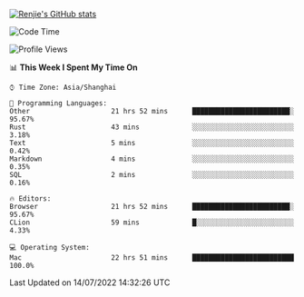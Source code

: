 [![Renjie's GitHub stats](https://github-readme-stats.vercel.app/api?username=liurenjie1024&show_icons=true&theme=chartreuse-dark)](https://github.com/anuraghazra/github-readme-stats)

<!--START_SECTION:waka-->
![Code Time](http://img.shields.io/badge/Code%20Time-76%20hrs-blue)

![Profile Views](http://img.shields.io/badge/Profile%20Views-54-blue)

📊 **This Week I Spent My Time On** 

```text
⌚︎ Time Zone: Asia/Shanghai

💬 Programming Languages: 
Other                    21 hrs 52 mins      ████████████████████████░   95.67% 
Rust                     43 mins             ░░░░░░░░░░░░░░░░░░░░░░░░░   3.18% 
Text                     5 mins              ░░░░░░░░░░░░░░░░░░░░░░░░░   0.42% 
Markdown                 4 mins              ░░░░░░░░░░░░░░░░░░░░░░░░░   0.35% 
SQL                      2 mins              ░░░░░░░░░░░░░░░░░░░░░░░░░   0.16%

🔥 Editors: 
Browser                  21 hrs 52 mins      ████████████████████████░   95.67% 
CLion                    59 mins             █░░░░░░░░░░░░░░░░░░░░░░░░   4.33%

💻 Operating System: 
Mac                      22 hrs 51 mins      █████████████████████████   100.0%

```


 Last Updated on 14/07/2022 14:32:26 UTC
<!--END_SECTION:waka-->

